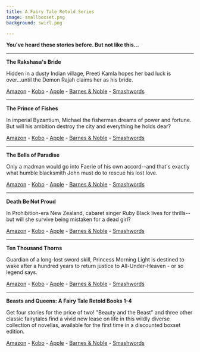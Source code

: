 ```yaml
---
title: A Fairy Tale Retold Series
image: smallboxset.png
background: swirl.png

---
```


**You've heard these stories before. But not like this...**

---

**The Rakshasa's Bride**

Hidden in a dusty Indian village, Preeti Kamla hopes her bad luck is over...until the Demon Rajah claims her as his bride.

[Amazon](https://www.amazon.com/dp/B00RDPQEJG) - [Kobo](https://www.kobo.com/au/en/ebook/the-rakshasa-s-bride) - [Apple](https://geo.itunes.apple.com/us/book/the-rakshasas-bride/id1292277136?mt=11) - [Barnes & Noble](https://www.barnesandnoble.com/w/the-rakshasas-bride-suzannah-rowntree/1125111842?ean=9780994233912) - [Smashwords](https://www.smashwords.com/books/view/751361)

---

**The Prince of Fishes**

In imperial Byzantium, Michael the fisherman dreams of power and fortune. But will his ambition destroy the city and everything he holds dear?

[Amazon](https://www.amazon.com/dp/B0131LAEU0) - [Kobo](https://www.kobo.com/au/en/ebook/the-prince-of-fishes) - [Apple](https://geo.itunes.apple.com/us/book/the-prince-of-fishes/id1267761376?mt=11) - [Barnes & Noble](https://www.barnesandnoble.com/w/the-prince-of-fishes-suzannah-rowntree/1126931382?ean=2940154491850) - [Smashwords](https://www.smashwords.com/books/view/740203)

---

**The Bells of Paradise**

Only a madman would go into Faerie of his own accord--and that's exactly what humble blacksmith John must do to rescue his lost love.

[Amazon](https://www.amazon.com/dp/B01B0VYTLS) - [Kobo](https://www.kobo.com/au/en/ebook/the-bells-of-paradise) - [Apple](https://geo.itunes.apple.com/us/book/the-bells-of-paradise/id1292276963?mt=11) - [Barnes & Noble](https://www.barnesandnoble.com/w/the-bells-of-paradise-suzannah-rowntree/1127189774?ean=2940154573761) - [Smashwords](https://www.smashwords.com/books/view/751359)

---

**Death Be Not Proud**

In Prohibition-era New Zealand, cabaret singer Ruby Black lives for thrills--but will she survive being mistaken for a dead girl?

[Amazon](https://www.amazon.com/dp/B06XV1FRDZ) - [Kobo](https://www.kobo.com/au/en/ebook/death-be-not-proud-3) - [Apple](https://geo.itunes.apple.com/us/book/death-be-not-proud/id1292280019?mt=11) - [Barnes & Noble](https://www.barnesandnoble.com/w/death-be-not-proud-suzannah-rowntree/1127189759?ean=2940154573754) - [Smashwords](https://www.smashwords.com/books/view/751356)

---

**Ten Thousand Thorns**

Guardian of a long-lost sword skill, Princess Morning Light is destined to wake after a hundred years to return justice to All-Under-Heaven - or so legend says.

[Amazon](https://www.amazon.com/Thousand-Thorns-Fairy-Tale-Retold-ebook/dp/B076J4FP99/) - [Kobo](https://www.kobo.com/au/en/ebook/ten-thousand-thorns) - [Apple](https://itunes.apple.com/au/book/ten-thousand-thorns/id1303001961?mt=11) - [Barnes & Noble](https://www.barnesandnoble.com/w/ten-thousand-thorns-suzannah-rowntree/1127329587?ean=2940154603567) - [Smashwords](https://www.smashwords.com/books/view/755897)

---

**Beasts and Queens: A Fairy Tale Retold Books 1-4**

Get four stories for the price of two! "Beauty and the Beast" and three other classic fairytales find a vivid new lease on life in this wildly diverse collection of novellas, available for the first time in a discounted boxset edition.

[Amazon](https://www.amazon.com/Beasts-Queens-Fairy-Retold-Books-ebook/dp/B06Y1VNXP8/) - [Kobo](https://www.kobo.com/au/en/ebook/beasts-and-queens-a-fairy-tale-retold-books-1-4) - [Apple](https://itunes.apple.com/cy/book/beasts-and-queens-a-fairy-tale-retold-books-1-4/id1292115047?mt=11) - [Barnes & Noble](https://www.barnesandnoble.com/w/beasts-and-queens-suzannah-rowntree/1127176101?ean=2940154573488) - [Smashwords](https://www.smashwords.com/books/view/751347)
